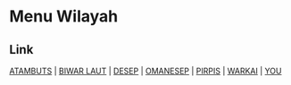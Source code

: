 # Menu Wilayah

## Link

[ATAMBUTS](https://github.com/gigit-pemilu/pemilu-2024-93-papua-selatan/tree/main/pilpres/hitung-suara/sub/93-papua-selatan/sub/04-asmat/sub/19-betcbamu/sub/2002-atambuts)
 | 
[BIWAR LAUT](https://github.com/gigit-pemilu/pemilu-2024-93-papua-selatan/tree/main/pilpres/hitung-suara/sub/93-papua-selatan/sub/04-asmat/sub/19-betcbamu/sub/2001-biwar-laut)
 | 
[DESEP](https://github.com/gigit-pemilu/pemilu-2024-93-papua-selatan/tree/main/pilpres/hitung-suara/sub/93-papua-selatan/sub/04-asmat/sub/19-betcbamu/sub/2007-desep)
 | 
[OMANESEP](https://github.com/gigit-pemilu/pemilu-2024-93-papua-selatan/tree/main/pilpres/hitung-suara/sub/93-papua-selatan/sub/04-asmat/sub/19-betcbamu/sub/2003-omanesep)
 | 
[PIRPIS](https://github.com/gigit-pemilu/pemilu-2024-93-papua-selatan/tree/main/pilpres/hitung-suara/sub/93-papua-selatan/sub/04-asmat/sub/19-betcbamu/sub/2006-pirpis)
 | 
[WARKAI](https://github.com/gigit-pemilu/pemilu-2024-93-papua-selatan/tree/main/pilpres/hitung-suara/sub/93-papua-selatan/sub/04-asmat/sub/19-betcbamu/sub/2004-warkai)
 | 
[YOU](https://github.com/gigit-pemilu/pemilu-2024-93-papua-selatan/tree/main/pilpres/hitung-suara/sub/93-papua-selatan/sub/04-asmat/sub/19-betcbamu/sub/2005-you)

